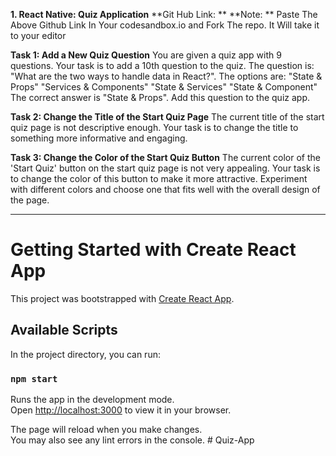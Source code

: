 
**1. React Native: Quiz Application**
**Git Hub Link: **
**Note: ** Paste The Above Github Link In Your codesandbox.io and Fork The repo. It Will take it to your editor

**Task 1: Add a New Quiz Question**
You are given a quiz app with 9 questions. Your task is to add a 10th question to the quiz. The question is: "What are the two ways to handle data in React?". The options are:
"State & Props"
"Services & Components"
"State & Services"
"State & Component"
The correct answer is "State & Props". Add this question to the quiz app.

**Task 2: Change the Title of the Start Quiz Page**
The current title of the start quiz page is not descriptive enough. Your task is to change the title to something more informative and engaging.

**Task 3: Change the Color of the Start Quiz Button**
The current color of the 'Start Quiz' button on the start quiz page is not very appealing. Your task is to change the color of this button to make it more attractive. Experiment with different colors and choose one that fits well with the overall design of the page.
______________________________________________________________________________________________________________________________________________________________________________________________________________________________________________

# Getting Started with Create React App

This project was bootstrapped with [Create React App](https://github.com/facebook/create-react-app).

## Available Scripts

In the project directory, you can run:

### `npm start`

Runs the app in the development mode.\
Open [http://localhost:3000](http://localhost:3000) to view it in your browser.

The page will reload when you make changes.\
You may also see any lint errors in the console.
#   Q u i z - A p p  
 